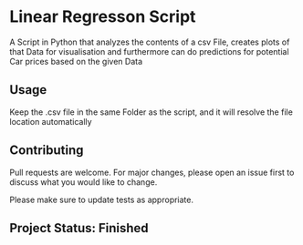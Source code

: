 # Linear Regresson Script

A Script in Python that analyzes the contents of a csv File, creates plots of that Data for visualisation and furthermore can do predictions for potential Car prices based on the given Data

## Usage

Keep the .csv file in the same Folder as the script, and it will resolve the file location automatically


## Contributing

Pull requests are welcome. For major changes, please open an issue first
to discuss what you would like to change.

Please make sure to update tests as appropriate.

## Project Status: Finished